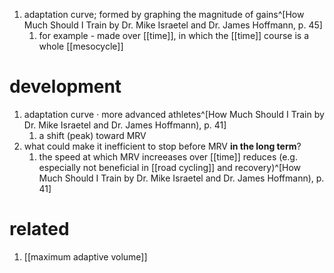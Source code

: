 1. adaptation curve; formed by graphing the magnitude of gains^[How Much Should I Train by Dr. Mike Israetel and Dr. James Hoffmann, p. 45]
	1. for example - made over [[time]], in which the [[time]] course is a whole [[mesocycle]]

# development
1. adaptation curve · more advanced athletes^[How Much Should I Train by Dr. Mike Israetel and Dr. James Hoffmann), p. 41]
	1. a shift (peak) toward MRV
2. what could make it inefficient to stop before MRV **in the long term**?
	1. the speed at which MRV increeases over [[time]] reduces (e.g. especially not beneficial in [[road cycling]] and recovery)^[How Much Should I Train by Dr. Mike Israetel and Dr. James Hoffmann), p. 41]

# related
1. [[maximum adaptive volume]]